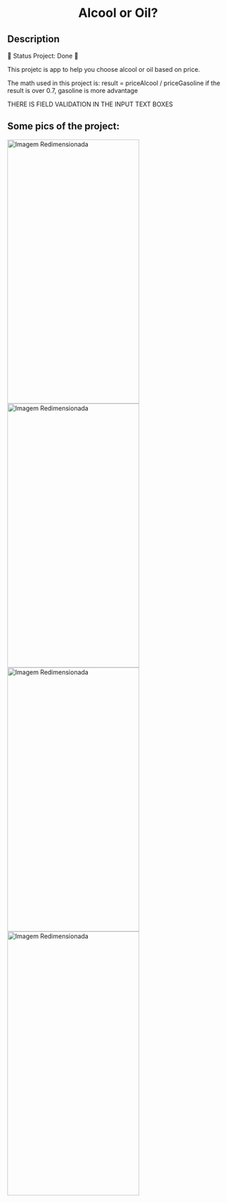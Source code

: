  <H1 align="center">Alcool or Oil?</H1>

<H2 aling="center">Description</H2>

<p>🚧  Status Project: Done 🚧</p>

<p>This projetc is app to help you choose alcool or oil based on price.</p>

<p>The math used in this project is:
result = priceAlcool / priceGasoline
if the result is over 0.7, gasoline is more advantage</p>
<p>THERE IS FIELD VALIDATION IN THE INPUT TEXT BOXES</p>


<h2>Some pics of the project:</h2>

<img src="https://github.com/gitGustavoH/alcoolOrOil/assets/128552810/83f82848-3119-40d4-b852-42283fe2f5f6" alt="Imagem Redimensionada" align="center" width="300" height="600">
<img src="https://github.com/gitGustavoH/alcoolOrOil/assets/128552810/ca7d465e-a9be-469a-9a6f-2563584abfff" alt="Imagem Redimensionada" align="center" width="300" height="600">
<img src="https://github.com/gitGustavoH/alcoolOrOil/assets/128552810/8ee16e43-ac8b-405d-b070-853a6aa53e0f" alt="Imagem Redimensionada" align="center" width="300" height="600">
<img src="https://github.com/gitGustavoH/alcoolOrOil/assets/128552810/73703146-1097-460e-96a9-efd311d33939" alt="Imagem Redimensionada" align="center" width="300" height="600">
